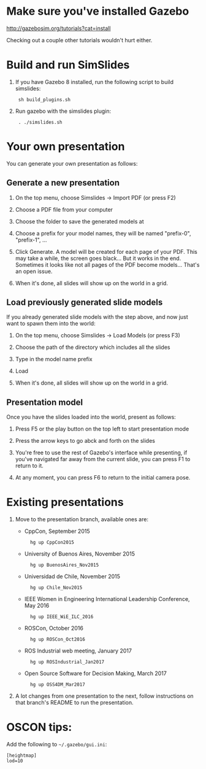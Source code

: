 # Make sure you've installed Gazebo

http://gazebosim.org/tutorials?cat=install

Checking out a couple other tutorials wouldn't hurt either.

# Build and run SimSlides

1. If you have Gazebo 8 installed, run the following script to build simslides:

        sh build_plugins.sh

1. Run gazebo with the simslides plugin:

        . ./simslides.sh

# Your own presentation

You can generate your own presentation as follows:

## Generate a new presentation

1. On the top menu, choose Simslides -> Import PDF (or press F2)

1. Choose a PDF file from your computer

1. Choose the folder to save the generated models at

1. Choose a prefix for your model names, they will be named "prefix-0", "prefix-1", ...

1. Click Generate. A model will be created for each page of your PDF. This
   may take a while, the screen goes black... But it works in the end.
   Sometimes it looks like not all pages of the PDF become models... That's
   an open issue.

1. When it's done, all slides will show up on the world in a grid.

## Load previously generated slide models

If you already generated slide models with the step above, and now just
want to spawn them into the world:

1. On the top menu, choose Simslides -> Load Models (or press F3)

1. Choose the path of the directory which includes all the slides

1. Type in the model name prefix

1. Load

1. When it's done, all slides will show up on the world in a grid.

## Presentation model

Once you have the slides loaded into the world, present as follows:

1. Press F5 or the play button on the top left to start presentation mode

1. Press the arrow keys to go abck and forth on the slides

1. You're free to use the rest of Gazebo's interface while presenting,
   if you've navigated far away from the current slide, you can press F1
   to return to it.

1. At any moment, you can press F6 to return to the initial camera pose.

# Existing presentations

1. Move to the presentation branch, available ones are:

    * CppCon, September 2015

            hg up CppCon2015

    * University of Buenos Aires, November 2015

            hg up BuenosAires_Nov2015

    * Universidad de Chile, November 2015

            hg up Chile_Nov2015

    * IEEE Women in Engineering International Leadership Conference, May 2016

            hg up IEEE_WiE_ILC_2016

    * ROSCon, October 2016

            hg up ROSCon_Oct2016

    * ROS Industrial web meeting, January 2017

            hg up ROSIndustrial_Jan2017

    * Open Source Software for Decision Making, March 2017

            hg up OSS4DM_Mar2017

1. A lot changes from one presentation to the next, follow instructions on that
branch's README to run the presentation.






# OSCON tips:

Add the following to `~/.gazebo/gui.ini`:

~~~
[heightmap]
lod=10
~~~
